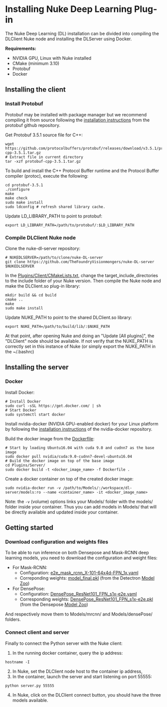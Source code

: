 # Installing Nuke Deep Learning Plug-in

The Nuke Deep Learning (DL) installation can be divided into compiling the DLClient Nuke node and installing the DLServer using Docker.

**Requirements:**
- NVIDIA GPU, Linux with Nuke installed
- CMake (minimum 3.10)
- Protobuf
- Docker

## Installing the client

### Install Protobuf

Protobuf may be installed with package manager but we recommend compiling it from source following the [installation instructions](https://github.com/protocolbuffers/protobuf/blob/master/src/README.md) from the protobuf github repository.

Get Protobuf 3.5.1 source file for C++:
```
wget https://github.com/protocolbuffers/protobuf/releases/download/v3.5.1/protobuf-cpp-3.5.1.tar.gz
# Extract file in current directory
tar -xzf protobuf-cpp-3.5.1.tar.gz
```
To build and install the C++ Protocol Buffer runtime and the Protocol Buffer compiler (protoc), execute the following:
```
cd protobuf-3.5.1
./configure
make
make check
sudo make install
sudo ldconfig # refresh shared library cache.
```
Update LD_LIBRARY_PATH to point to protobuf:
```
export LD_LIBRARY_PATH=/path/to/protobuf/:$LD_LIBRARY_PATH
```

### Compile DLClient Nuke node

Clone the nuke-dl-server repository:
```
# NUKEDLSERVER=/path/to/clone/nuke-DL-server
git clone https://github.com/TheFoundryVisionmongers/nuke-DL-server $NUKEDLSERVER
```
In the [Plugins/Client/CMakeLists.txt](Plugins/Client/CMakeLists.txt), change the target_include_directories to the include folder of your Nuke version. Then compile the Nuke node and make the DLClient.so plug-in library:
```
mkdir build && cd build
cmake ..
make
sudo make install
```
Update NUKE_PATH to point to the shared DLClient.so library:
```
export NUKE_PATH=/path/to/build/lib/:$NUKE_PATH
```
At that point, after opening Nuke and doing an "Update [All plugins]", the "DLClient" node should be available.
If not verify that the NUKE_PATH is correctly set in this instance of Nuke (or simply export the NUKE_PATH in the ~/.bashrc)

## Installing the server

### Docker

Install Docker:
```
# Install Docker
sudo curl -sSL https://get.docker.com/ | sh
# Start Docker
sudo systemctl start docker
```
Install nvidia-docker (NVIDIA GPU-enabled docker) for your Linux platform by following the [installation instructions](https://github.com/NVIDIA/nvidia-docker) of the nvidia-docker repository.

Build the docker image from the [Dockerfile](/Plugins/Server/Dockerfile):
```
# Start by loading Ubuntu16.04 with cuda 9.0 and cudnn7 as the base image
sudo docker pull nvidia/cuda:9.0-cudnn7-devel-ubuntu16.04
# Build the docker image on top of the base image
cd Plugins/Server/
sudo docker build -t <docker_image_name> -f Dockerfile .
```
Create a docker container on top of the created docker image:
```
sudo nvidia-docker run -v /path/to/Models/:/workspace/dl-server/models:ro --name <container_name> -it <docker_image_name>
```
Note: the `-v` (volume) options links your Models/ folder with the models/ folder inside your container. Thus you can add models in Models/ that will be directly available and updated inside your container.

## Getting started

### Download configuration and weights files

To be able to run inference on both Densepose and Mask-RCNN deep learning models, you need to download the configuration and weight files:
- For Mask-RCNN:
  - Configuration: [e2e_mask_rcnn_X-101-64x4d-FPN_1x.yaml](https://github.com/facebookresearch/Detectron/blob/master/configs/12_2017_baselines/e2e_mask_rcnn_X-101-64x4d-FPN_1x.yaml)
  - Correponding weights: [model_final.pkl](https://dl.fbaipublicfiles.com/detectron/35859745/12_2017_baselines/e2e_mask_rcnn_X-101-64x4d-FPN_2x.yaml.02_00_30.ESWbND2w/output/train/coco_2014_train%3Acoco_2014_valminusminival/generalized_rcnn/model_final.pkl) (from the Detectron [Model Zoo](https://github.com/facebookresearch/Detectron/blob/master/MODEL_ZOO.md))
- For DensePose:
  - Configuration: [DensePose_ResNet101_FPN_s1x-e2e.yaml](https://github.com/facebookresearch/DensePose/blob/master/configs/DensePose_ResNet101_FPN_s1x-e2e.yaml)
  - Corresponding weights: [DensePose_ResNet101_FPN_s1x-e2e.pkl](https://dl.fbaipublicfiles.com/densepose/DensePose_ResNet101_FPN_s1x-e2e.pkl) (from the Densepose [Model Zoo](https://github.com/facebookresearch/DensePose/blob/master/MODEL_ZOO.md))

And respectively move them to Models/mrcnn/ and Models/densePose/ folders.

### Connect client and server

Finally to connect the Python server with the Nuke client:
1. In the running docker container, query the ip address:
```
hostname -I
```
2. In Nuke, set the DLClient node host to the container ip address,
3. In the container, launch the server and start listening on port 55555:
```
python server.py 55555
```
4. In Nuke, click on the DLClient connect button, you should have the three models available.

<!-- ### Implement your own model (XXX To finish, here or in another section?)

All available models on the server live in their own folder within the /Models folder. At the very minimum, each of these model folders need to include an empty __init__.py file and a model.py file that contains a Model class inheriting from BaseModel.

To create your own model, create a new folder in the /Models directory.
To go further and use your own trained deep learning model in Nuke -->